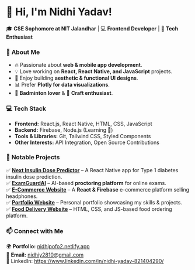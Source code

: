 
# **👋 Hi, I'm Nidhi Yadav!**  
🎓 **CSE Sophomore at NIT Jalandhar** | 💻 **Frontend Developer** | 🎨 **Tech Enthusiast**  

### 🚀 **About Me**  
- 🔥 Passionate about **web & mobile app development**.  
- 💡 Love working on **React, React Native, and JavaScript** projects.  
- 🎨 Enjoy building **aesthetic & functional UI designs**.  
- 📊 Prefer **Plotly for data visualizations**.  
- 🏸 **Badminton lover** & 🎨 **Craft enthusiast**.  

### 💻 **Tech Stack**  
- **Frontend:** React.js, React Native, HTML, CSS, JavaScript  
- **Backend:** Firebase, Node.js (Learning 🚀)  
- **Tools & Libraries:** Git, Tailwind CSS, Styled Components  
- **Other Interests:** API Integration, Open Source Contributions  

### 📌 **Notable Projects**  
✅ **[Next Insulin Dose Predictor](#)** – A React Native app for Type 1 diabetes insulin dose prediction.  
✅ **[ExamGuardAI](#)** – AI-based **proctoring platform** for online exams.  
✅ **[E-Commerce Website](#)** – A **React & Firebase** e-commerce platform selling headphones.  
✅ **[Portfolio Website](#)** – Personal portfolio showcasing my skills & projects.  
✅ **[Food Delivery Website](#)** – HTML, CSS, and JS-based food ordering platform.  

### 📫 **Connect with Me**  
🌍 **Portfolio:** [nidhipofo2.netlify.app](#)  
📧 **Email:** nidhiy2810@gmail.com  
🔗 LinkedIn: https://www.linkedin.com/in/nidhi-yadav-821404290/

